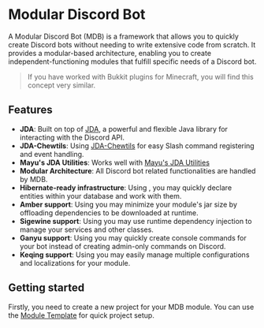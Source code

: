# Modular Discord Bot

A Modular Discord Bot (MDB) is a framework that allows you to quickly create
Discord bots without needing to write extensive code from scratch. It provides a
modular-based architecture, enabling you to create independent-functioning modules
that fulfill specific needs of a Discord bot.

> If you have worked with Bukkit plugins for Minecraft, you will find this concept
> very similar.

## Features
- **JDA**: Built on top of [JDA](https://github.com/discord-jda/JDA), a powerful and flexible Java library for interacting with the Discord API.
- **JDA-Chewtils**: Using [JDA-Chewtils](https://github.com/Chew/JDA-Chewtils) for easy Slash command registering and event handling.
- **Mayu's JDA Utilities**: Works well with [Mayu's JDA Utilities]()
- **Modular Architecture**: All Discord bot related functionalities are handled by MDB.
- **Hibernate-ready infrastructure**: Using [](Irminsul.md), you may quickly declare entities within your database and work with them.
- **Amber support**: Using [](Amber.md) you may minimize your module's jar size by offloading dependencies to be downloaded at runtime.
- **Sigewine support**: Using [](Sigewine.md) you may use runtime dependency injection to manage your services and other classes.
- **Ganyu support**: Using [](Ganyu.md) you may quickly create console commands for your bot instead of creating admin-only commands on Discord.
- **Keqing support**: Using [](Keqing.md) you may easily manage multiple configurations and localizations for your module.

## Getting started

Firstly, you need to create a new project for your MDB module. You can use the
[Module Template](https://github.com/iwakura-enterprises/mdb-module-template) for quick project setup.